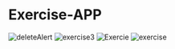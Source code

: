 # Exercise-APP
![deleteAlert](https://github.com/Syed-Arqum-Sultan/Exercise-APP/assets/110258159/dbcee51a-73e2-407a-ae6f-d071ba703da1)
![exercise3](https://github.com/Syed-Arqum-Sultan/Exercise-APP/assets/110258159/e244b427-e65d-495d-a682-478162f97e79)
![Exercie](https://github.com/Syed-Arqum-Sultan/Exercise-APP/assets/110258159/332cf69e-cdd1-46ff-87b1-eb115a587a64)
![exercise](https://github.com/Syed-Arqum-Sultan/Exercise-APP/assets/110258159/ca486f5e-6451-4964-bf61-087865041899)
